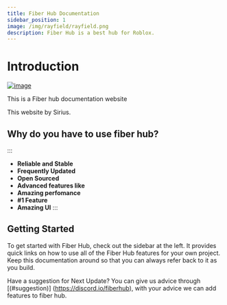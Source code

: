 ```yaml
---
title: Fiber Hub Documentation
sidebar_position: 1
image: /img/rayfield/rayfield.png
description: Fiber Hub is a best hub for Roblox.
---
```


# Introduction

[![image](https://cdn.discordapp.com/attachments/1117745373939781672/1119948433999007824/Proyek_Baru_1_EA40A12.png)](https://discord.io/FiberHub)

This is a Fiber hub documentation website

This website by Sirius.

## Why do you have to use fiber hub?

:::
- **Reliable and Stable**
- **Frequently Updated**
- **Open Sourced**
- **Advanced features like**
- **Amazing perfomance**
- **#1 Feature**
- **Amazing UI**
:::
## Getting Started

To get started with Fiber Hub, check out the sidebar at the left. It provides quick links on how to use all of the Fiber Hub features for your own project. Keep this documentation around so that you can always refer back to it as you build.

Have a suggestion for Next Update? You can give us advice through [(#suggestion)] (https://discord.io/fiberhub), with your advice we can add features to fiber hub.
